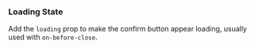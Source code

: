 ### Loading State

Add the `loading` prop to make the confirm button appear loading, usually used with `on-before-close`.
